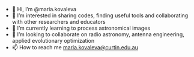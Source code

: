 - 👋 Hi, I’m @maria.kovaleva
- 👀 I’m interested in sharing codes, finding useful tools and collaborating with other researchers and educators
- 🌱 I’m currently learning to process astronomical images
- 💞️ I’m looking to collaborate on radio astronomy, antenna engineering, applied evolutionary optimization
- 📫 How to reach me maria.kovaleva@curtin.edu.au

<!---
mariaviktorovnakovaleva/mariaviktorovnakovaleva is a ✨ special ✨ repository because its `README.md` (this file) appears on your GitHub profile.
You can click the Preview link to take a look at your changes.
--->
